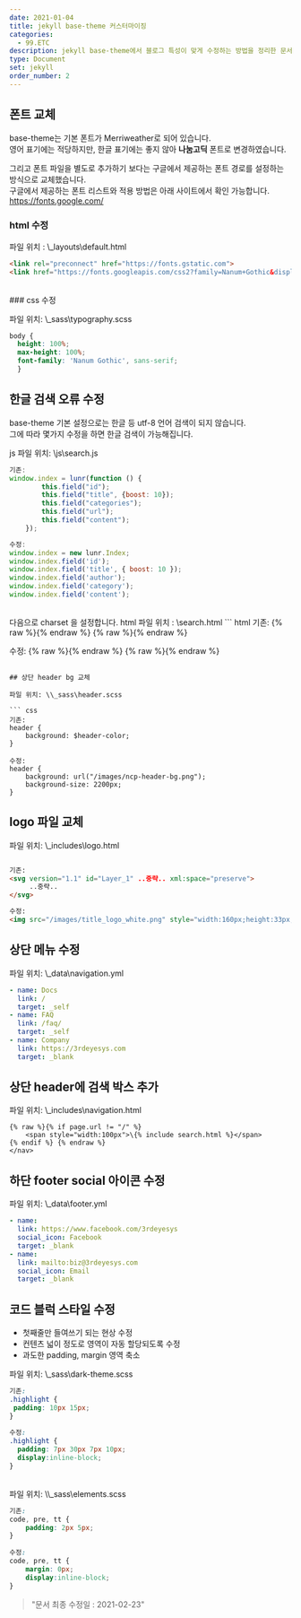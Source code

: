 ```yaml
---
date: 2021-01-04
title: jekyll base-theme 커스터마이징
categories:
  - 99.ETC
description: jekyll base-theme에서 블로그 특성이 맞게 수정하는 방법을 정리한 문서입니다.
type: Document
set: jekyll
order_number: 2
---
```


## 폰트 교체
base-theme는 기본 폰트가 Merriweather로 되어 있습니다.  
영어 표기에는 적당하지만, 한글 표기에는 좋지 않아 **나눔고딕** 폰트로 변경하였습니다.

그리고 폰트 파일을 별도로 추가하기 보다는 구글에서 제공하는 폰트 경로를 설정하는 방식으로 교체했습니다.  
구글에서 제공하는 폰트 리스트와 적용 방법은 아래 사이트에서 확인 가능합니다.
<a href="https://fonts.google.com/" target="_blank" style="word-break:break-all;">https://fonts.google.com/</a>


### html 수정

파일 위치 : \\_layouts\default.html
``` html
<link rel="preconnect" href="https://fonts.gstatic.com">
<link href="https://fonts.googleapis.com/css2?family=Nanum+Gothic&display=swap" rel="stylesheet"> 
```
<br>
### css 수정

파일 위치: \\_sass\typography.scss
``` css
body {
  height: 100%;
  max-height: 100%;
  font-family: 'Nanum Gothic', sans-serif;
  }
``` 

## 한글 검색 오류 수정
base-theme 기본 설정으로는 한글 등 utf-8 언어 검색이 되지 않습니다.  
그에 따라 몇가지 수정을 하면 한글 검색이 가능해집니다.

js 파일 위치: \js\search.js

``` js
기존:
window.index = lunr(function () {
		this.field("id");
		this.field("title", {boost: 10});
		this.field("categories");
		this.field("url");
		this.field("content");
	});

수정: 
window.index = new lunr.Index;
window.index.field('id');
window.index.field('title', { boost: 10 });
window.index.field('author');
window.index.field('category');
window.index.field('content');
```
<br>
다음으로 charset 을 설정합니다.  
html 파일 위치 : \search.html
``` html
기존: 
{% raw %}<script src="{{ site.baseurl }}/js/lunr.min.js"></script>{% endraw %}
{% raw %}<script src="{{ site.baseurl }}/js/search.js"></script>{% endraw %}

수정: 
{% raw %}<script src="{{ site.baseurl }}/js/lunr.min.js" charset="utf-8"></script>{% endraw %}
{% raw %}<script src="{{ site.baseurl }}/js/search.js" charset="utf-8"></script>{% endraw %}
```

## 상단 header bg 교체

파일 위치: \\_sass\header.scss

``` css
기존:
header {
	background: $header-color;
}

수정: 
header {
	background: url("/images/ncp-header-bg.png");
	background-size: 2200px;
}
```

## logo 파일 교체

파일 위치: \\_includes\logo.html

``` html

기존:
<svg version="1.1" id="Layer_1" ..중략.. xml:space="preserve">
	 ..중략..
</svg>

수정:
<img src="/images/title_logo_white.png" style="width:160px;height:33px;margin-top:5px">
```

## 상단 메뉴 수정

파일 위치: \\_data\navigation.yml

``` yml
- name: Docs
  link: /
  target: _self
- name: FAQ
  link: /faq/
  target: _self
- name: Company
  link: https://3rdeyesys.com
  target: _blank
```

## 상단 header에 검색 박스 추가

파일 위치: \\_includes\navigation.html

``` liquid
{% raw %}{% if page.url != "/" %}
	<span style="width:100px">\{% include search.html %}</span>
{% endif %}	{% endraw %}
</nav>
```

## 하단 footer social 아이콘 수정

파일 위치: \\_data\footer.yml

``` yml
- name:
  link: https://www.facebook.com/3rdeyesys
  social_icon: Facebook
  target: _blank
- name:
  link: mailto:biz@3rdeyesys.com
  social_icon: Email
  target: _blank
```


## 코드 블럭 스타일 수정
- 첫째줄만 들여쓰기 되는 현상 수정
- 컨텐츠 넓이 정도로 영역이 자동 할당되도록 수정
- 과도한 padding, margin 영역 축소

파일 위치: \\_sass\dark-theme.scss

``` css
기존:
.highlight { 
 padding: 10px 15px;
}
 
수정: 
.highlight { 
  padding: 7px 30px 7px 10px;
  display:inline-block;
}
```
<br />
파일 위치: \\_sass\elements.scss

``` css
기존:
code, pre, tt {	
	padding: 2px 5px;
}
 
수정: 
code, pre, tt {	
	margin: 0px;
	display:inline-block;
}
```

> "문서 최종 수정일 : 2021-02-23"

